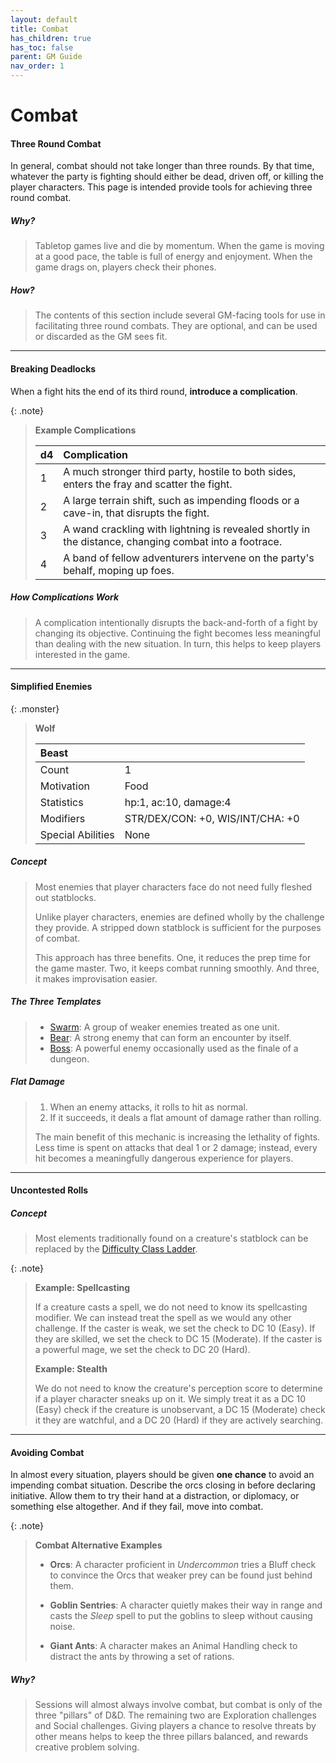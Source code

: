 ```yaml
---
layout: default
title: Combat
has_children: true
has_toc: false
parent: GM Guide
nav_order: 1
---
```


# Combat

#### Three Round Combat

In general, combat should not take longer than three rounds. By that time, whatever the party is fighting should either be dead, driven off, or killing the player characters. This page is intended provide tools for achieving three round combat.

##### Why?

> Tabletop games live and die by momentum. When the game is moving at a good pace, the table is full of energy and enjoyment. When the game drags on, players check their phones.

##### How?

> The contents of this section include several GM-facing tools for use in facilitating three round combats. They are optional, and can be used or discarded as the GM sees fit. 

---

#### Breaking Deadlocks

When a fight hits the end of its third round, **introduce a complication**.

{: .note}
> **Example Complications**
> 
> | d4   | Complication                                                                                          |
> | :--- | :---------------------------------------------------------------------------------------------------- |
> | 1    | A much stronger third party, hostile to both sides, enters the fray and scatter the fight.            |
> | 2    | A large terrain shift, such as impending floods or a cave-in, that disrupts the fight.                |
> | 3    | A wand crackling with lightning is revealed shortly in the distance, changing combat into a footrace. |
> | 4    | A band of fellow adventurers intervene on the party's behalf, moping up foes.                         |


##### How Complications Work

> A complication intentionally disrupts the back-and-forth of a fight by changing its objective. Continuing the fight becomes less meaningful than dealing with the new situation. In turn, this helps to keep players interested in the game.

---

#### Simplified Enemies

{: .monster}
> **Wolf**
> 
> | Beast             |                                  |
> | :---------------- | :------------------------------- |
> | Count             | 1                                |
> | Motivation        | Food                             |
> | Statistics        | hp:1, ac:10, damage:4            |
> | Modifiers         | STR/DEX/CON: +0, WIS/INT/CHA: +0 |
> | Special Abilities | None                             |

##### Concept

> Most enemies that player characters face do not need fully fleshed out statblocks.
>
> Unlike player characters, enemies are defined wholly by the challenge they provide. A stripped down statblock is sufficient for the purposes of combat.
>
> This approach has three benefits. One, it reduces the prep time for the game master. Two, it keeps combat running smoothly. And three, it makes improvisation easier.

##### The Three Templates

> * [Swarm](swarms): A group of weaker enemies treated as one unit.
> * [Bear](bears): A strong enemy that can form an encounter by itself.
> * [Boss](bosses): A powerful enemy occasionally used as the finale of a dungeon.

##### Flat Damage

> 1. When an enemy attacks, it rolls to hit as normal. 
> 2. If it succeeds, it deals a flat amount of damage rather than rolling.
>
> The main benefit of this mechanic is increasing the lethality of fights. Less time is spent on attacks that deal 1 or 2 damage; instead, every hit becomes a meaningfully dangerous experience for players.

---

#### Uncontested Rolls

##### Concept

> Most elements traditionally found on a creature's statblock can be replaced by the [Difficulty Class Ladder](../../more/review/difficulty_class).

{: .note}
> **Example: Spellcasting**
> 
> If a creature casts a spell, we do not need to know its spellcasting modifier. We can instead treat the spell as we would any other challenge. If the caster is weak, we set the check to DC 10 (Easy). If they are skilled, we set the check to DC 15 (Moderate). If the caster is a powerful mage, we set the check to DC 20 (Hard).
>
> **Example: Stealth**
> 
> We do not need to know the creature's perception score to determine if a player character sneaks up on it. We simply treat it as a DC 10 (Easy) check if the creature is unobservant, a DC 15 (Moderate) check it they are watchful, and a DC 20 (Hard) if they are actively searching.

---



#### Avoiding Combat

In almost every situation, players should be given **one chance** to avoid an impending combat situation. Describe the orcs closing in before declaring initiative. Allow them to try their hand at a distraction, or diplomacy, or something else altogether. And if they fail, move into combat.

{: .note}
> **Combat Alternative Examples**
>
> * **Orcs**: A character proficient in _Undercommon_ tries a Bluff check to convince the Orcs that weaker prey can be found just behind them.
>
> * **Goblin Sentries**: A character quietly makes their way in range and casts the _Sleep_ spell to put the goblins to sleep without causing noise.
> 
> * **Giant Ants**: A character makes an Animal Handling check to distract the ants by throwing a set of rations.

##### Why?

> Sessions will almost always involve combat, but combat is only of the three "pillars" of D&D. The remaining two are Exploration challenges and Social challenges. Giving players a chance to resolve threats by other means helps to keep the three pillars balanced, and rewards creative problem solving. 